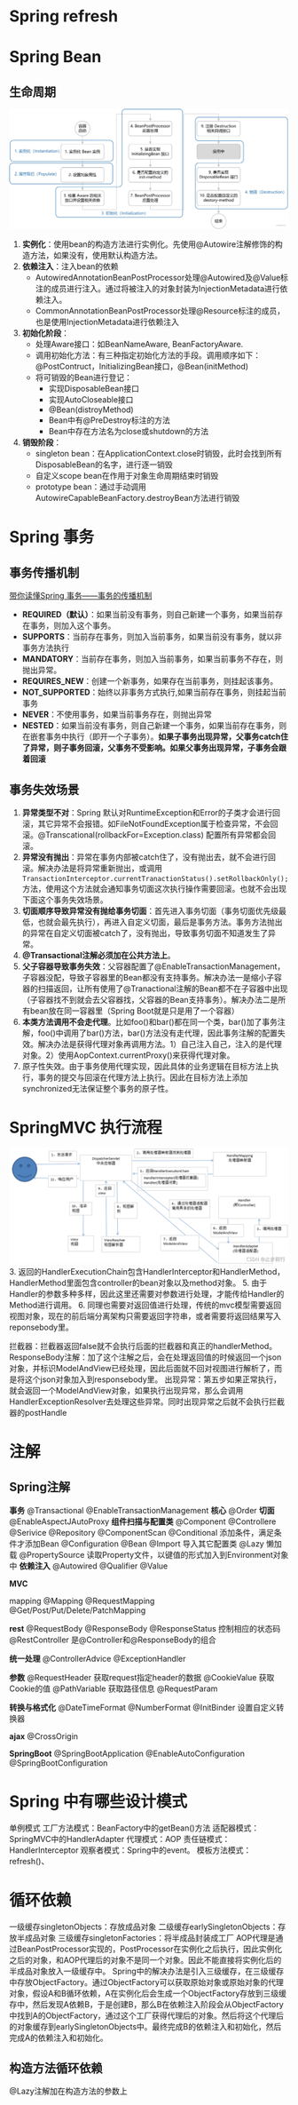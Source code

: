 # Spring refresh

# Spring Bean
## 生命周期
![picture 3](../images/aec40a5cf9b9ed47aec2e965591222110e7e49c688e3fe973225948581caebc9.png)  
1. **实例化**：使用bean的构造方法进行实例化。先使用@Autowire注解修饰的构造方法，如果没有，使用默认构造方法。
2. **依赖注入**：注入bean的依赖
    * AutowiredAnnotationBeanPostProcessor处理@Autowired及@Value标注的成员进行注入。通过将被注入的对象封装为InjectionMetadata进行依赖注入。
    * CommonAnnotationBeanPostProcessor处理@Resource标注的成员，也是使用InjectionMetadata进行依赖注入
3. **初始化阶段**：
    * 处理Aware接口：如BeanNameAware, BeanFactoryAware.
    * 调用初始化方法：有三种指定初始化方法的手段。调用顺序如下：@PostContruct，InitializingBean接口，@Bean(initMethod)
   * 将可销毁的Bean进行登记：
      * 实现DisposableBean接口
      * 实现AutoCloseable接口
      * @Bean(distroyMethod)
      * Bean中有@PreDestroy标注的方法
      * Bean中存在方法名为close或shutdown的方法
4. **销毁阶段**：
   * singleton bean：在ApplicationContext.close时销毁，此时会找到所有DisposableBean的名字，进行逐一销毁
   * 自定义scope bean在作用于对象生命周期结束时销毁
   * prototype bean：通过手动调用AutowireCapableBeanFactory.destroyBean方法进行销毁

# Spring 事务
## 事务传播机制
[带你读懂Spring 事务——事务的传播机制](https://zhuanlan.zhihu.com/p/148504094)
* **REQUIRED（默认）**：如果当前没有事务，则自己新建一个事务，如果当前存在事务，则加入这个事务。
* **SUPPORTS**：当前存在事务，则加入当前事务，如果当前没有事务，就以非事务方法执行
* **MANDATORY**：当前存在事务，则加入当前事务，如果当前事务不存在，则抛出异常。
* **REQUIRES_NEW**：创建一个新事务，如果存在当前事务，则挂起该事务。
* **NOT_SUPPORTED**：始终以非事务方式执行,如果当前存在事务，则挂起当前事务
* **NEVER**：不使用事务，如果当前事务存在，则抛出异常
* **NESTED**：如果当前没有事务，则自己新建一个事务，如果当前存在事务，则在嵌套事务中执行（即开一个子事务）。**如果子事务出现异常，父事务catch住了异常，则子事务回滚，父事务不受影响。如果父事务出现异常，子事务会跟着回滚**

## 事务失效场景
1. **异常类型不对**：Spring 默认对RuntimeException和Error的子类才会进行回滚，其它异常不会报错。如FileNotFoundException属于检查异常，不会回滚。@Transcational(rollbackFor=Exception.class) 配置所有异常都会回滚。
2. **异常没有抛出**：异常在事务内部被catch住了，没有抛出去，就不会进行回滚。解决办法是将异常重新抛出，或调用`TransactionInterceptor.currentTranactionStatus().setRollbackOnly();`方法，使用这个方法就会通知事务切面这次执行操作需要回滚。也就不会出现下面这个事务失效场景。
3. **切面顺序导致异常没有抛给事务切面**：首先进入事务切面（事务切面优先级最低，也就会最先执行），再进入自定义切面，最后是事务方法。事务方法抛出的异常在自定义切面被catch了，没有抛出，导致事务切面不知道发生了异常。
4. **@Transactional注解必须加在公共方法上**。
5. **父子容器导致事务失效**：父容器配置了@EnableTransactionManagement，子容器没配，导致子容器里的Bean都没有支持事务。解决办法一是缩小子容器的扫描返回，让所有使用了@Tranactional注解的Bean都不在子容器中出现（子容器找不到就会去父容器找，父容器的Bean支持事务）。解决办法二是所有bean放在同一容器里（Spring Boot就是只是用了一个容器）
6. **本类方法调用不会走代理**。比如foo()和bar()都在同一个类，bar()加了事务注解，foo()中调用了bar()方法，bar()方法没有走代理，因此事务注解的配置失效。解决办法是获得代理对象再调用方法。1）自己注入自己，注入的是代理对象。2）使用AopContext.currentProxy()来获得代理对象。
7. 原子性失效。由于事务使用代理实现，因此具体的业务逻辑在目标方法上执行，事务的提交与回滚在代理方法上执行。因此在目标方法上添加synchronized无法保证整个事务的原子性。

# SpringMVC 执行流程
![picture 1](../../images/24787ffe20a9d292fd79e4adc7d3b8110a3f008bc32cf8cf29119e3e30f4e653.png)  
3. 返回的HandlerExecutionChain包含HandlerInterceptor和HandlerMethod，HandlerMethod里面包含controller的bean对象以及method对象。
5. 由于Handler的参数多种多样，因此这里还需要对参数进行处理，才能传给Handler的Method进行调用。
6. 同理也需要对返回值进行处理，传统的mvc模型需要返回视图对象，现在的前后端分离架构只需要返回字符串，或者需要将返回结果写入reponsebody里。

拦截器：拦截器返回false就不会执行后面的拦截器和真正的handlerMethod。
ResponseBody注解：加了这个注解之后，会在处理返回值的时候返回一个json对象，并标识ModelAndView已经处理，因此后面就不回对视图进行解析了，而是将这个json对象加入到responsebody里。
出现异常：第五步如果正常执行，就会返回一个ModelAndView对象，如果执行出现异常，那么会调用HandlerExceptionResolver去处理这些异常。同时出现异常之后就不会执行拦截器的postHandle

# 注解
## Spring注解
**事务**
@Transactional
@EnableTransactionManagement
**核心**
@Order
**切面**
@EnableAspectJAutoProxy
**组件扫描与配置类**
@Component
@Controllere
@Serivice
@Repository
@ComponentScan
@Conditional 添加条件，满足条件才添加Bean
@Configuration
@Bean
@Import 导入其它配置类
@Lazy 懒加载
@PropertySource 读取Property文件，以键值的形式加入到Environment对象中
**依赖注入**
@Autowired
@Qualifier
@Value

**MVC**

mapping
@Mapping
@RequestMapping
@Get/Post/Put/Delete/PatchMapping

**rest**
@RequestBody
@ResponseBody
@ResponseStatus 控制相应的状态码
@RestController 是@Controller和@ResponseBody的组合

**统一处理**
@ControllerAdvice
@ExceptionHandler

**参数**
@RequestHeader  获取request指定header的数据
@CookieValue   获取Cookie的值
@PathVariable  获取路径信息
@RequestParam 

**转换与格式化**
@DateTimeFormat
@NumberFormat
@InitBinder 设置自定义转换器

**ajax**
@CrossOrigin

**SpringBoot**
@SpringBootApplication
@EnableAutoConfiguration
@SpringBootConfiguration

# Spring 中有哪些设计模式
单例模式
工厂方法模式：BeanFactory中的getBean()方法
适配器模式：SpringMVC中的HandlerAdapter
代理模式：AOP
责任链模式：HandlerInterceptor
观察者模式：Spring中的event。
模板方法模式：refresh()、 

# 循环依赖
一级缓存singletonObjects：存放成品对象
二级缓存earlySingletonObjects：存放半成品对象
三级缓存singletonFactories：将半成品封装成工厂
AOP代理是通过BeanPostProcessor实现的，PostProcessor在实例化之后执行，因此实例化之后的对象，和AOP代理后的对象不是同一个对象。因此不能直接将实例化后的半成品对象放入一级缓存中。
Spring中的解决办法是引入三级缓存，在三级缓存中存放ObjectFactory。通过ObjectFactory可以获取原始对象或原始对象的代理对象，假设A和B循环依赖，A在实例化后会生成一个ObjectFactory存放到三级缓存中，然后发现A依赖B，于是创建B，那么B在依赖注入阶段会从ObjectFactory中找到A的ObjectFactory，通过这个工厂获得代理后的对象。然后将这个代理后的对象缓存到earlySingletonObjects中。最终完成B的依赖注入和初始化，然后完成A的依赖注入和初始化。

## 构造方法循环依赖
@Lazy注解加在构造方法的参数上
